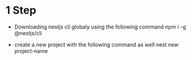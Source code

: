 # 1 Step
- Downloading nestjs cli globaly using the following command
npm i -g @nestjs/cli

- create a new project with the following command as well
nest new project-name
